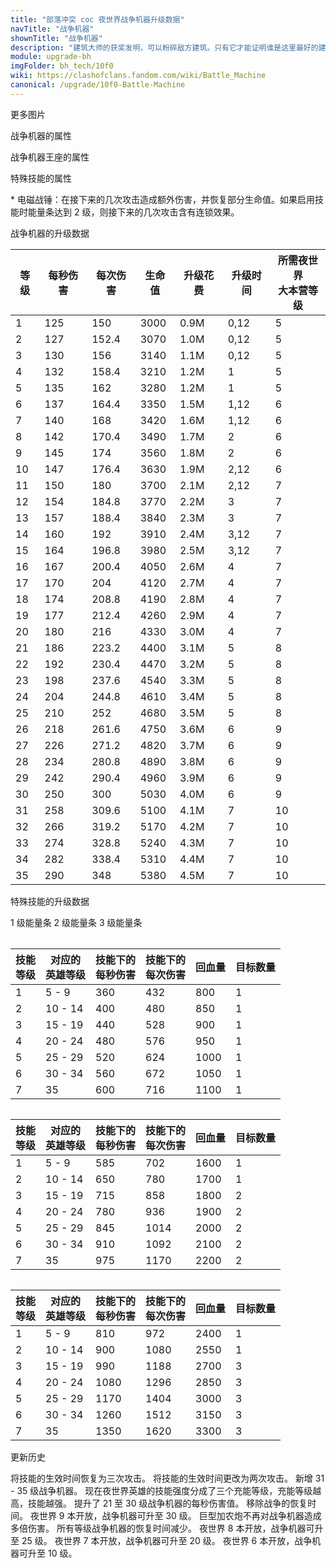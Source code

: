 ```yaml
---
title: "部落冲突 coc 夜世界战争机器升级数据"
navTitle: "战争机器"
shownTitle: "战争机器"
description: "建筑大师的获奖发明，可以粉碎敌方建筑。只有它才能证明谁是这里最好的建筑工人！解锁电磁战锤技能，狠狠地击打敌人！"
module: upgrade-bh
imgFolder: bh_tech/10f0
wiki: https://clashofclans.fandom.com/wiki/Battle_Machine
canonical: /upgrade/10f0-Battle-Machine
---
```


<UnitInfo :folder="$frontmatter.imgFolder" imgSrc="Battle_Machine_info.png" :imgAlt="$frontmatter.navTitle" :description="$frontmatter.description" />

<SmallTitle>更多图片</SmallTitle>

<Panel>
    <UnitImgGroup :folder="$frontmatter.imgFolder">
        <UnitImg imgTitle="废墟" imgSrc="Battle_Machine_Ruin.png" />
        <UnitImg imgTitle="王座" imgSrc="Battle_Machine_Altar.png" />
        <UnitImg imgTitle="升级中" imgSrc="Battle_Machine_Updating.png" />
    </UnitImgGroup>
</Panel>

<SmallTitle>战争机器的属性</SmallTitle>

<UnitProperties>
    <UnitProperty pKey="攻击偏好" pValue="无" />
    <UnitProperty pKey="伤害类型" pValue="单体伤害" />
    <UnitProperty pKey="攻击的目标" pValue="仅地面目标" />
    <UnitProperty pKey="移动速度" pValue="2.0 格/秒" />
    <UnitProperty pKey="攻击速度" pValue="1.2 秒/次" />
    <UnitProperty pKey="攻击距离" pValue="1.25 格" />
    <UnitProperty pKey="解锁所需大本营等级" pValue="5" />
</UnitProperties>

<SmallTitle>战争机器王座的属性</SmallTitle>

<UnitProperties>
    <UnitProperty pKey="占地面积" pValue="3×3" />
    <UnitProperty pKey="判定面积" pValue="2×2" :isJudgeSquare="true" />
    <UnitProperty pKey="生命值" pValue="250" />
    <UnitProperty pKey="可建造区域" pValue="仅第一区域" />
</UnitProperties>

<SmallTitle>特殊技能的属性</SmallTitle>

<UnitProperties>
    <UnitProperty pKey="技能名称" pValue="电磁战锤" />
    <UnitProperty pKey="技能描述" pValue="见说明<sup>*</sup>" />
    <UnitProperty pKey="能量条充能速度" pValue="13 秒/格" />
    <UnitProperty pKey="技能生效时间" pValue="3 次攻击" />
    <UnitProperty pKey="伤害类型" pValue="链式伤害" />
    <UnitProperty pKey="最大连锁距离" pValue="3 格" />
    <UnitProperty pKey="连锁延迟" pValue="0.128 秒" />
    <UnitProperty pKey="1 级能量条伤害衰减" pValue="100% (不能连锁)" />
    <UnitProperty pKey="2 级能量条伤害衰减" pValue="50%" />
    <UnitProperty pKey="3 级能量条伤害衰减" pValue="30%" />
</UnitProperties>

\* 电磁战锤：在接下来的几次攻击造成额外伤害，并恢复部分生命值。如果启用技能时能量条达到 2 级，则接下来的几次攻击含有连锁效果。

<SmallTitle>战争机器的升级数据</SmallTitle>

<script setup>
const tableExtraInfo = [
    {
        "column": 4,
        "type": "cost",
        "gpClass": "research",
        "icon": "Elixir2"
    },
    {
        "column": 5,
        "type": "time",
        "gpClass": "research"
    }
];
</script>

<UnitTable :tableExtraInfo="tableExtraInfo">

| 等级 | 每秒伤害 |  每次伤害  |  生命值  | 升级花费 | 升级时间 |所需夜世界<br>大本营等级|
| ---- |   ---   |   -----   |   ----  |   ---    |    ---  |          ---         |
|   1  |   125   |   150     |   3000  |   0.9M   |  0,12   |           5          |
|   2  |   127   |   152.4   |   3070  |   1.0M   |  0,12   |           5          |
|   3  |   130   |   156     |   3140  |   1.1M   |  0,12   |           5          |
|   4  |   132   |   158.4   |   3210  |   1.2M   |  1      |           5          |
|   5  |   135   |   162     |   3280  |   1.2M   |  1      |           5          |
|   6  |   137   |   164.4   |   3350  |   1.5M   |  1,12   |           6          |
|   7  |   140   |   168     |   3420  |   1.6M   |  1,12   |           6          |
|   8  |   142   |   170.4   |   3490  |   1.7M   |  2      |           6          |
|   9  |   145   |   174     |   3560  |   1.8M   |  2      |           6          |
|  10  |   147   |   176.4   |   3630  |   1.9M   |  2,12   |           6          |
|  11  |   150   |   180     |   3700  |   2.1M   |  2,12   |           7          |
|  12  |   154   |   184.8   |   3770  |   2.2M   |  3      |           7          |
|  13  |   157   |   188.4   |   3840  |   2.3M   |  3      |           7          |
|  14  |   160   |   192     |   3910  |   2.4M   |  3,12   |           7          |
|  15  |   164   |   196.8   |   3980  |   2.5M   |  3,12   |           7          |
|  16  |   167   |   200.4   |   4050  |   2.6M   |  4      |           7          |
|  17  |   170   |   204     |   4120  |   2.7M   |  4      |           7          |
|  18  |   174   |   208.8   |   4190  |   2.8M   |  4      |           7          |
|  19  |   177   |   212.4   |   4260  |   2.9M   |  4      |           7          |
|  20  |   180   |   216     |   4330  |   3.0M   |  4      |           7          |
|  21  |   186   |   223.2   |   4400  |   3.1M   |  5      |           8          |
|  22  |   192   |   230.4   |   4470  |   3.2M   |  5      |           8          |
|  23  |   198   |   237.6   |   4540  |   3.3M   |  5      |           8          |
|  24  |   204   |   244.8   |   4610  |   3.4M   |  5      |           8          |
|  25  |   210   |   252     |   4680  |   3.5M   |  5      |           8          |
|  26  |   218   |   261.6   |   4750  |   3.6M   |  6      |           9          |
|  27  |   226   |   271.2   |   4820  |   3.7M   |  6      |           9          |
|  28  |   234   |   280.8   |   4890  |   3.8M   |  6      |           9          |
|  29  |   242   |   290.4   |   4960  |   3.9M   |  6      |           9          |
|  30  |   250   |   300     |   5030  |   4.0M   |  6      |           9          |
|  31  |   258   |   309.6   |   5100  |   4.1M   |  7      |          10          |
|  32  |   266   |   319.2   |   5170  |   4.2M   |  7      |          10          |
|  33  |   274   |   328.8   |   5240  |   4.3M   |  7      |          10          |
|  34  |   282   |   338.4   |   5310  |   4.4M   |  7      |          10          |
|  35  |   290   |   348     |   5380  |   4.5M   |  7      |          10          |
</UnitTable>

<SmallTitle>特殊技能的升级数据</SmallTitle>

<SwitchTabs contentClass="cp-upgrade-skill">
    <SwitchTab tabId="cp-upgrade-skill-bar-1" :activeTab="true">1 级能量条</SwitchTab>
    <SwitchTab tabId="cp-upgrade-skill-bar-2">2 级能量条</SwitchTab>
    <SwitchTab tabId="cp-upgrade-skill-bar-3">3 级能量条</SwitchTab>
</SwitchTabs>

<!-- ↓↓↓ 1 级能量条 ↓↓↓ -->
<SwitchTabGroup id="cp-upgrade-skill-bar-1" class="cp-upgrade-skill">
<Table>

|技能<br>等级|对应的<br>英雄等级|技能下的<br>每秒伤害|技能下的<br>每次伤害| 回血量 | 目标数量 |
|    ---    |       ---       |        ---       |         ---       |  ----  |   ---   |
|     1     |      5 - 9      |        360       |         432       |   800  |    1    |
|     2     |     10 - 14     |        400       |         480       |   850  |    1    |
|     3     |     15 - 19     |        440       |         528       |   900  |    1    |
|     4     |     20 - 24     |        480       |         576       |   950  |    1    |
|     5     |     25 - 29     |        520       |         624       |  1000  |    1    |
|     6     |     30 - 34     |        560       |         672       |  1050  |    1    |
|     7     |       35        |        600       |         716       |  1100  |    1    |
</Table>
</SwitchTabGroup>

<!-- ↓↓↓ 2 级能量条 ↓↓↓ -->
<SwitchTabGroup id="cp-upgrade-skill-bar-2" class="cp-upgrade-skill">
<Table>

|技能<br>等级|对应的<br>英雄等级|技能下的<br>每秒伤害|技能下的<br>每次伤害| 回血量 | 目标数量 |
|    ---    |       ---       |        ---       |         ---       |  ----  |   ---   |
|     1     |      5 - 9      |        585       |         702       |  1600  |    1    |
|     2     |     10 - 14     |        650       |         780       |  1700  |    1    |
|     3     |     15 - 19     |        715       |         858       |  1800  |    2    |
|     4     |     20 - 24     |        780       |         936       |  1900  |    2    |
|     5     |     25 - 29     |        845       |        1014       |  2000  |    2    |
|     6     |     30 - 34     |        910       |        1092       |  2100  |    2    |
|     7     |       35        |        975       |        1170       |  2200  |    2    |
</Table>
</SwitchTabGroup>

<!-- ↓↓↓ 3 级能量条 ↓↓↓ -->
<SwitchTabGroup id="cp-upgrade-skill-bar-3" class="cp-upgrade-skill">
<Table>

|技能<br>等级|对应的<br>英雄等级|技能下的<br>每秒伤害|技能下的<br>每次伤害| 回血量 | 目标数量 |
|    ---    |       ---       |        ---       |         ---       |  ----  |   ---   |
|     1     |      5 - 9      |        810       |         972       |  2400  |    1    |
|     2     |     10 - 14     |        900       |        1080       |  2550  |    1    |
|     3     |     15 - 19     |        990       |        1188       |  2700  |    3    |
|     4     |     20 - 24     |       1080       |        1296       |  2850  |    3    |
|     5     |     25 - 29     |       1170       |        1404       |  3000  |    3    |
|     6     |     30 - 34     |       1260       |        1512       |  3150  |    3    |
|     7     |       35        |       1350       |        1620       |  3300  |    3    |
</Table>
</SwitchTabGroup>

<SmallTitle>更新历史</SmallTitle>

<Timeline>
    <TimelineItem date="2023/10/20">
        <TimelineRow>将技能的生效时间恢复为三次攻击。</TimelineRow>
    </TimelineItem>
    <TimelineItem date="2023/10/09">
        <TimelineRow>将技能的生效时间更改为两次攻击。</TimelineRow>
    </TimelineItem>
    <TimelineItem date="2023/05/15">
        <TimelineRow>新增 31 - 35 级战争机器。</TimelineRow>
        <TimelineRow>现在夜世界英雄的技能强度分成了三个充能等级，充能等级越高，技能越强。</TimelineRow>
    </TimelineItem>
    <TimelineItem date="2022/06/22">
        <TimelineRow>提升了 21 至 30 级战争机器的每秒伤害值。</TimelineRow>
    </TimelineItem>
    <TimelineItem date="2020/03/30">
        <TimelineRow>移除战争的恢复时间。</TimelineRow>
    </TimelineItem>
    <TimelineItem date="2019/06/18">
        <TimelineRow>夜世界 9 本开放，战争机器可升至 30 级。</TimelineRow>
    </TimelineItem>
    <TimelineItem date="2019/04/02">
        <TimelineRow>巨型加农炮不再对战争机器造成多倍伤害。</TimelineRow>
        <TimelineRow>所有等级战争机器的恢复时间减少。</TimelineRow>
    </TimelineItem>
    <TimelineItem date="2018/03/05">
        <TimelineRow>夜世界 8 本开放，战争机器可升至 25 级。</TimelineRow>
    </TimelineItem>
    <TimelineItem date="2017/09/27">
        <TimelineRow>夜世界 7 本开放，战争机器可升至 20 级。</TimelineRow>
    </TimelineItem>
    <TimelineItem date="2017/06/27">
        <TimelineRow>夜世界 6 本开放，战争机器可升至 10 级。</TimelineRow>
    </TimelineItem>
    <TimelineItem :historyBottom="true" />
</Timeline>